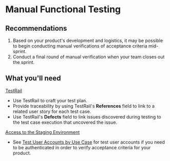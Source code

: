 # Manual Functional Testing

## Recommendations

1. Based on your product's development and logistics, it may be possible to begin conducting manual verifications of acceptance criteria mid-sprint.
2. Conduct a final round of manual verification when your team closes out the sprint.

## What you'll need

[TestRail](https://github.com/billfienberg/va.gov-team/tree/5839d463da035612a60148d7f90403dd12c8107e/platform/quality-assurance/manual-testing/testrail/README.md)

* Use TestRail to craft your test plan.
* Provide traceability by using TestRail's **References** field to link to a related user story for each test case.
* Use TestRail's **Defects** field to link issues discovered during testing to the test case execution that uncovered the issue.

[Access to the Staging Environment](https://github.com/department-of-veterans-affairs/va.gov-team-sensitive/blob/master/Administrative/accessing-staging.md)

* See [Test User Accounts by Use Case](https://github.com/department-of-veterans-affairs/va.gov-team-sensitive/blob/master/Administrative/vagov-users/staging-test-accounts.md) for test user accounts if you need to be authenticated in order to verify acceptance criteria for your product.


